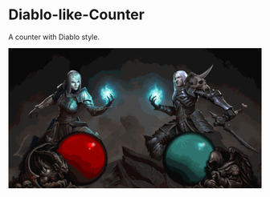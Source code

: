 # Diablo-like-Counter
A counter with Diablo style.


![image][DEMO]


[DEMO]:https://github.com/JohnnyMilk/Diablo-like-Counter/blob/master/Result.gif
